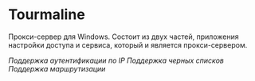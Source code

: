 Tourmaline
==========

Прокси-сервер для Windows. Состоит из двух частей, приложения настройки доступа 
и сервиса, который и является прокси-сервером. 

*Поддержка аутентификации по IP*
*Поддержка черных списков*
*Поддержка маршрутизации*
